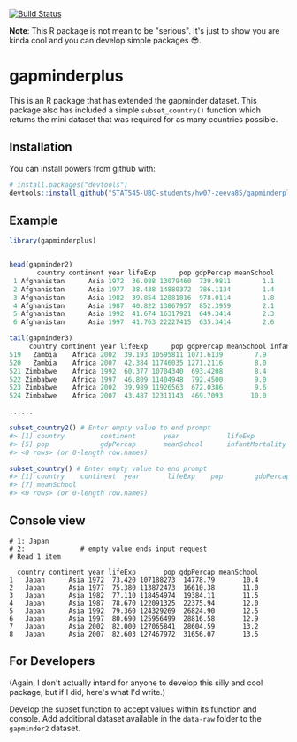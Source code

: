 
<!-- README.md is generated from README.Rmd. Please edit that file -->
[![Build Status](https://travis-ci.org/vincenzocoia/powers.svg?branch=master)](https://travis-ci.org/vincenzocoia/powers)

**Note**: This R package is not mean to be "serious". It's just to show you are kinda cool and you can develop simple packages :sunglasses:.

gapminderplus
=============

This is an R package that has extended the gapminder dataset. This package also has included a simple `subset_country()` function which returns the mini dataset that was required for as many countries possible.

Installation
------------

You can install powers from github with:

``` r
# install.packages("devtools")
devtools::install_github("STAT545-UBC-students/hw07-zeeva85/gapminderplus")
```

Example
-------

``` r
library(gapminderplus)


head(gapminder2)
       country continent year lifeExp      pop gdpPercap meanSchool
 1 Afghanistan      Asia 1972  36.088 13079460  739.9811        1.1
 2 Afghanistan      Asia 1977  38.438 14880372  786.1134        1.4
 3 Afghanistan      Asia 1982  39.854 12881816  978.0114        1.8
 4 Afghanistan      Asia 1987  40.822 13867957  852.3959        2.1
 5 Afghanistan      Asia 1992  41.674 16317921  649.3414        2.3
 6 Afghanistan      Asia 1997  41.763 22227415  635.3414        2.6

tail(gapminder3)
     country continent year lifeExp      pop gdpPercap meanSchool infantMortality
519   Zambia    Africa 2002  39.193 10595811 1071.6139        7.9            86.5
520   Zambia    Africa 2007  42.384 11746035 1271.2116        8.0            61.3
521 Zimbabwe    Africa 1992  60.377 10704340  693.4208        8.4            54.5
522 Zimbabwe    Africa 1997  46.809 11404948  792.4500        9.0            62.7
523 Zimbabwe    Africa 2002  39.989 11926563  672.0386        9.6            62.7
524 Zimbabwe    Africa 2007  43.487 12311143  469.7093       10.0            59.9

......

subset_country2() # Enter empty value to end prompt
#> [1] country         continent       year            lifeExp        
#> [5] pop             gdpPercap       meanSchool      infantMortality
#> <0 rows> (or 0-length row.names)

subset_country() # Enter empty value to end prompt
#> [1] country    continent  year       lifeExp    pop        gdpPercap 
#> [7] meanSchool
#> <0 rows> (or 0-length row.names)
```

Console view
------------
```
# 1: Japan
# 2:              # empty value ends input request
# Read 1 item 
```
```
  country continent year lifeExp       pop gdpPercap meanSchool
1   Japan      Asia 1972  73.420 107188273  14778.79       10.4
2   Japan      Asia 1977  75.380 113872473  16610.38       11.0
3   Japan      Asia 1982  77.110 118454974  19384.11       11.5
4   Japan      Asia 1987  78.670 122091325  22375.94       12.0
5   Japan      Asia 1992  79.360 124329269  26824.90       12.5
6   Japan      Asia 1997  80.690 125956499  28816.58       12.9
7   Japan      Asia 2002  82.000 127065841  28604.59       13.2
8   Japan      Asia 2007  82.603 127467972  31656.07       13.5
```


For Developers
--------------

(Again, I don't actually intend for anyone to develop this silly and cool package, but if I did, here's what I'd write.)

Develop the subset function to accept values within its function and console. Add additional dataset available in the `data-raw` folder to the `gapminder2` dataset.
